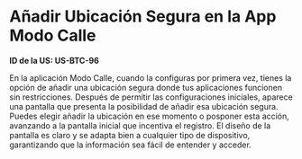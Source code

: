 # Añadir Ubicación Segura en la App Modo Calle

**ID de la US: US-BTC-96**

En la aplicación Modo Calle, cuando la configuras por primera vez, tienes la opción de añadir una ubicación segura donde tus aplicaciones funcionen sin restricciones. Después de permitir las configuraciones iniciales, aparece una pantalla que presenta la posibilidad de añadir esa ubicación segura. Puedes elegir añadir la ubicación en ese momento o posponer esta acción, avanzando a la pantalla inicial que incentiva el registro. El diseño de la pantalla es claro y se adapta bien a cualquier tipo de dispositivo, garantizando que la información sea fácil de entender y acceder.